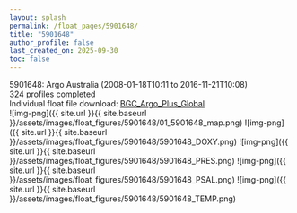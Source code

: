 ```yaml
---
layout: splash
permalink: /float_pages/5901648/
title: "5901648"
author_profile: false
last_created_on: 2025-09-30
toc: false
---
```

 
5901648: Argo Australia (2008-01-18T10:11 to 2016-11-21T10:08)\
324 profiles completed\
Individual float file download: [BGC_Argo_Plus_Global](https://ftp.soest.hawaii.edu/bgc_argo_plus/Individual_Floats/outliers_removed/5901648_Sprof_processed.nc)\
![img-png]({{ site.url }}{{ site.baseurl }}/assets/images/float_figures/5901648/01_5901648_map.png)
![img-png]({{ site.url }}{{ site.baseurl }}/assets/images/float_figures/5901648/5901648_DOXY.png)
![img-png]({{ site.url }}{{ site.baseurl }}/assets/images/float_figures/5901648/5901648_PRES.png)
![img-png]({{ site.url }}{{ site.baseurl }}/assets/images/float_figures/5901648/5901648_PSAL.png)
![img-png]({{ site.url }}{{ site.baseurl }}/assets/images/float_figures/5901648/5901648_TEMP.png)

